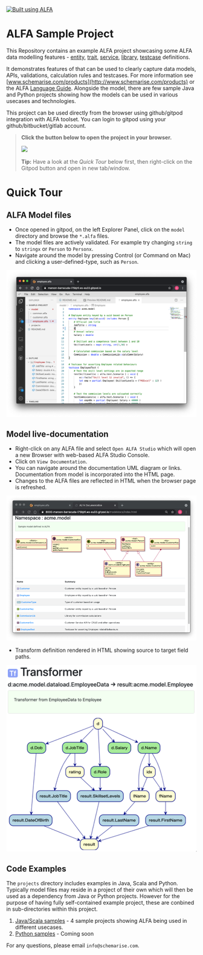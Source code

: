 <!-- 
    If viewing raw file in GitPod, for easier reading, right-click on the file on Explorer, and select 'Open Preview' 
/-->

[![Built using ALFA](https://alfa-lang.io/_images/built-using-ALFA.png)](https://alfa-lang.io)

# ALFA Sample Project

This Repository contains an example ALFA project showcasing some ALFA data modelling features - [entity](https://alfa-lang.io/lang/constructs/entity.html), [trait](https://alfa-lang.io/lang/constructs/trait.html), [service](https://alfa-lang.io/lang/constructs/service.html), [library](https://alfa-lang.io/lang/constructs/libary.html), [testcase](https://alfa-lang.io/labs/langtesting.html) definitions. 

It demonstrates features of that can be used to clearly capture data models, APIs, validations, calculation rules and testcases. For more information see [www.schemarise.com/products](http://www.schemarise.com/products) or the ALFA [Language Guide](https://alfa-lang.io/lang/guide.html). Alongside the model, 
there are few sample Java and Python projects showing how the models can be used in various usecases and technologies.


This project can be used directly from the browser using github/gitpod integration with ALFA toolset. You can login to gitpod using your github/bitbucket/gitlab account.


> **Click the button below to open the project in your browser.**
> 
> <a href="https://gitpod.io/#https://github.com/alfa-demo/alfa-sample-project" target="_blank"><img src="https://gitpod.io/button/open-in-gitpod.svg"/></a>
> 
> **Tip:** Have a look at the *Quick Tour* below first, then right-click on the Gitpod button and open in new tab/window.

# Quick Tour

## ALFA Model files

* Once opened in gitpod, on the left Explorer Panel, click on the `model` directory and browse the `*.alfa` files.
* The model files are actively validated. For example try changing `string` to `stringx` or `Person` to `Personx`.
* Navigate around the model by pressing Control (or Command on Mac) and clicking a user-defined-type, such as `Person`.

<img src="images/ide.png" alt="ALFA IDE" width="800"/>

## Model live-documentation

* Right-click on any ALFA file and select `Open ALFA Studio` which will open a new Browser with web-based ALFA Studio Console.
* Click on `View Documentation`.
* You can navigate around the documentation UML diagram or links. Documentation from model is incorporated into the HTML page.
* Changes to the ALFA files are reflected in HTML when the browser page is refreshed.

<img src="images/ide-docs.png" alt="ALFA DOCS" width="800"/>

* Transform definition rendered in HTML showing source to target field paths.

<img src="images/transform.png" alt="ALFA DOCS" width="800"/>


## Code Examples

The `projects` directory includes examples in Java, Scala and Python. Typically model files may reside in a project of their own 
which will then be used as a dependency from Java or Python projects. However for the purpose of having fully self-contained example project,
these are conbined in sub-directories within this project.

1. [Java/Scala samples](projects/java/README.md) - 4 sample projects showing ALFA being used in different usecases.
2. [Python samples](projects/python/README.md) - Coming soon


For any questions, please email `info@schemarise.com`.
